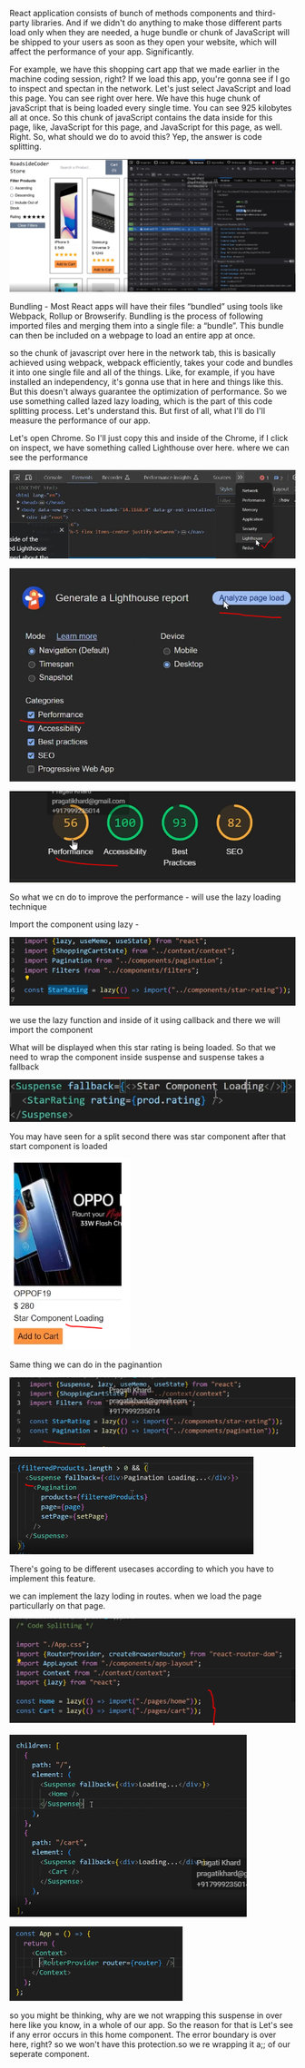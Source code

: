 React application consists of bunch of methods components and third-party libraries. And if we didn't do anything to make those different parts load only when they are needed, a huge bundle or chunk of JavaScript will be shipped to your users as soon as they open your website, which will affect the performance of your app. Significantly. 

For example, we have this shopping cart app that we made earlier in the machine coding session, right? If we load this app, you're gonna see if I go to inspect and spectan in the network. Let's just select JavaScript and load this page. You can see right over here. We have this huge chunk of javaScript that is being loaded every single time. You can see 925 kilobytes all at once. So this chunk of javaScript contains the data inside for this page, like, JavaScript for this page, and JavaScript for this page, as well. Right. So, what should we do to avoid this? Yep, the answer is code splitting.

![alt text](image.png)


Bundling -
Most React apps will have their files “bundled” using tools like Webpack, Rollup or Browserify. Bundling is the process of following imported files and merging them into a single file: a “bundle”. This bundle can then be included on a webpage to load an entire app at once.

so the chunk of javascript over here in the network tab, this is basically achieved using webpack, webpack efficiently, takes your code and bundles it into one single file and all of the things. Like, for example, if you have installed an independency, it's gonna use that in here and things like this. But this doesn't always guarantee the optimization of performance. So we use something called lazed lazy loading, which is the part of this code splitting process. Let's understand this. But first of all, what I'll do I'll measure the performance of our app.

Let's open Chrome. So I'll just copy this and inside of the Chrome, if I click on inspect, we have something called Lighthouse over here. where we can see the performance 

![alt text](image-1.png)

![alt text](image-2.png)

![alt text](image-3.png)

So what we cn do to improve the performance - will use the lazy loading technique 

Import the component using lazy -

![alt text](image-4.png)

we use the lazy function and inside of it using callback and there we will import the component 

What will be displayed when this star rating is being loaded. So that we need to wrap the component inside suspense and suspense takes a fallback

![alt text](image-5.png)

You may have seen for a split second there was star component after that start component is loaded

![alt text](image-6.png)

Same thing we can do in the paginantion 

![alt text](image-7.png)

![alt text](image-8.png)

There's going to be different usecases according to which you have to implement this feature.

we can implement the lazy loding in routes. when we load the page particullarly on that page.

![alt text](image-9.png)

![alt text](image-12.png)

![alt text](image-11.png)

 so you might be thinking, why are we not wrapping this suspense in over here like you know, in a whole of our app. So the reason for that is Let's see if any error occurs in this home component. The error boundary is over here, right? so we won't have this protection.so we re wrapping it a;; of our seperate component.





